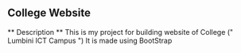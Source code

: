 ## College Website 

** Description **
This is my project for building website of College (" Lumbini ICT Campus ")
It is made using BootStrap

